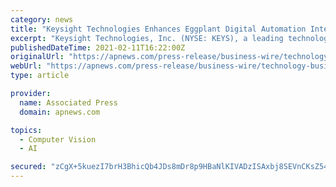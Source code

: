 ```yaml
---
category: news
title: "Keysight Technologies Enhances Eggplant Digital Automation Intelligence Platform with High-Speed Computer Vision"
excerpt: "Keysight Technologies, Inc. (NYSE: KEYS), a leading technology company that helps enterprises, service providers and governments accelerate innovation to connect and secure the world, announced the latest release of the Eggplant Digital Automation Intelligence (DAI) platform that enables organizations to automate the testing of high-speed applications which optimizes the delivery and quality of digital products."
publishedDateTime: 2021-02-11T16:22:00Z
originalUrl: "https://apnews.com/press-release/business-wire/technology-business-corporate-news-santa-rosa-products-and-services-57addd018cd94b4abc26a4111dae2cdc"
webUrl: "https://apnews.com/press-release/business-wire/technology-business-corporate-news-santa-rosa-products-and-services-57addd018cd94b4abc26a4111dae2cdc"
type: article

provider:
  name: Associated Press
  domain: apnews.com

topics:
  - Computer Vision
  - AI

secured: "zCgX+5kuezI7brH3BhicQb4JDs8mDr8p9HBaNlKIVADzISAxbj8SEVnCKsZ54jW77ywvbgTsC6pdaWcq1PLh8NJmf7XInlCrbna7PF0SNMUTMf6gyN6ZCLes0ZLAZNTiTOD8oWKMo/1/uV2RO/smdovP5U4ePBLrtWptMKPRk9cSEmdSA8aiICIO80SM2xq6I4i2Od/+y1Evy7CVnbUtTnmwwntr88bp35d+L6qp9M4djJVDU2td+33pDb5+tK7VJCNTbLgKA8Y4wXX5sYODoMv3oESS0zxWb94Uo5Cq/39BNeGKKoeZYkAbsH8y/CB0wmLs4LETD2PLHVGG+y1vhYu8koD0fpuabBxA4kuJxag=;x99Eq8RbaA9fXdn2//+oPw=="
---
```


